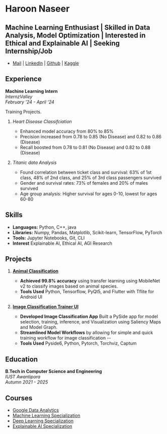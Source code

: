 # Haroon Naseer

## Machine Learning Enthusiast | Skilled in Data Analysis, Model Optimization | Interested in Ethical and Explainable AI | Seeking Internship/Job

- [Mail](haroon.naseer@iust.ac.in) | [LinkedIn](https://www.linkedin.com/in/haroon-naseer-6a44a6240) | [Github](https://github.com/Haroon-64) | [Kaggle](https://www.kaggle.com/haroon222221)

## Experience

**Machine Learning Intern**  
*InternzValley*  
*February ’24 - April ‘24*  

  Training Projects.

1. *Heart Disease Classifciation*

   - Enhanced model accuracy from 80% to 85%
   - Precision increased from 0.78 to 0.85 (No Disease) and 0.82 to 0.86 (Disease)
   - Recall boosted from 0.78 to 0.81 (No Disease) and 0.82 to 0.88 (Disease)

2. *Titanic data Analysis*

   - Found correlation between ticket class and survival: 63% of 1st class, 48% of 2nd class, and 25% of 3rd class passengers survived
   - Gender and survival rates: 73% of females and 20% of males survived
   - Age group analysis: Higher survival for ages 0-10, lowest for ages 60-80

## Skills

- **Languages:** Python, C++, java
- **Libraries:** Numpy, Pandas, Matplotlib, Scikit-learn, TensorFlow, PyTorch
- **Tools:** Jupyter Notebooks, Git, CLI
- **Interest** Explainable AI, Ethical AI, AGI Research

## Projects

1. [**Animal Classification**](https://github.com/Haroon-64/Animal_detection)  
   - **Achieved 99.8% accuracy** using transfer learning using MobileNet v2 to classify images based on animal species.
   - **Tools Used** Python, Tensorflow, PyQt5, and Flutter with Tflite for Android UI

2. [**Image Classification Trainer UI**](https://github.com/Haroon-64/Image_Classifier_Trainer)
   - **Developed Image Classification App** Built a PySide app for model selection, training, inference, and Visualization using Saliency Maps and Model Graph.
   - **Streamlined Model Workflows** by allowing for simple and quick training workflow for image classification
   --
   - **Tools Used** Pyside6, Python, Pytorch, Torchviz, Captum

## Education

**B.Tech in Computer Science and Engineering**  
*IUST Awantipora*  
*Autumn 2021 - 2025*  

## Courses

- [Google Data Analytics](https://coursera.org/share/94ad3054cc3bbd925570e18bd2e6026b)
- [Machine Learning Specialization](https://coursera.org/share/1b5b634bb9867488047891c10e04215f)
- [Deep Learning Specialization](https://coursera.org/share/5b4caf3f4e7b41516a276f2381ac57cf)
- [Explainable AI Specialization](https://coursera.org/share/f0c56ee89e4e5d39f6ef2ad5c88a3ed7)

<!-- **Machine Learning Researcher**  
*IUST Awantipora*  
*May ’24 - Present*  

- **Developing** a machine learning model for the RSNA 2024 Lumbar Spine Degenerative Classification, establishing a baseline predictive model as a foundation for future enhancements. -->

<!--2. **Neural Networks**  
   [Link]()  
   **Applied** various neural network architectures, including MLP, Bigrams, and WaveNet, and Transformer utilizing PyTorch for diverse modeling tasks. -->